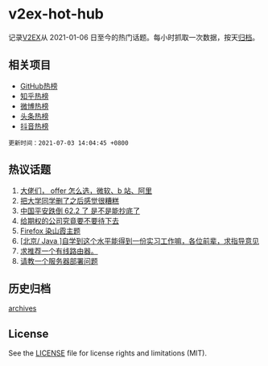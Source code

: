 # v2ex-hot-hub

 记录[V2EX](https://www.v2ex.com/)从 2021-01-06 日至今的热门话题。每小时抓取一次数据，按天[归档](archives)。
 
 ## 相关项目

- [GitHub热榜](https://github.com/snaildev/github-hot-hub)
- [知乎热榜](https://github.com/snaildev/zhihu-hot-hub)
- [微博热榜](https://github.com/snaildev/weibo-hot-hub)
- [头条热榜](https://github.com/snaildev/toutiao-hot-hub)
- [抖音热榜](https://github.com/snaildev/douyin-hot-hub)


 `更新时间：2021-07-03 14:04:45 +0800`

## 热议话题

1. [大佬们， offer 怎么选，微软、b 站、阿里](https://www.v2ex.com/t/787201)
1. [把大学同学删了之后感觉很糟糕](https://www.v2ex.com/t/787210)
1. [中国平安跌倒 62.2 了 是不是能抄底了](https://www.v2ex.com/t/787150)
1. [给期权的公司究竟要不要待下去](https://www.v2ex.com/t/787259)
1. [Firefox 染山霞主题](https://www.v2ex.com/t/787228)
1. [[北京/ Java ]自学到这个水平能得到一份实习工作嘛，各位前辈，求指导意见](https://www.v2ex.com/t/787162)
1. [求推荐一个有线路由器。](https://www.v2ex.com/t/787176)
1. [请教一个服务器部署问题](https://www.v2ex.com/t/787220)

## 历史归档

[archives](archives)

## License

See the [LICENSE](LICENSE) file for license rights and limitations (MIT).
